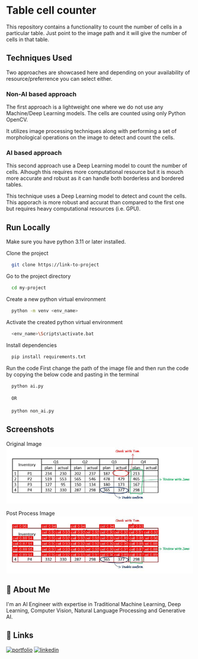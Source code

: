 
# Table cell counter

This repository contains a functionality to count the number of cells in a particular table. Just point to the image path and it will give the number of cells in that table.


## Techniques Used

Two approaches are showcased here and depending on your availability of resource/preferrence you can select either.

### Non-AI based approach
The first approach is a lightweight one where we do not use any Machine/Deep Learning models. The cells are counted using only Python OpenCV.

It utilizes image processing techniques along with performing a set of morphological operations on the image to detect and count the cells. 

### AI based approach
This second approach use a Deep Learning model to count the number of cells. Alhough this requires more computational resource but it is mouch more accurate and robust as it can handle both borderless and bordered tables.

This technique uses a Deep Learning model to detect and count the cells. This apporach is more robust and accurat than compared to the first one but requires heavy computational resources (i.e. GPU).
## Run Locally

Make sure you have python 3.11 or later installed.

Clone the project

```bash
  git clone https://link-to-project
```

Go to the project directory

```bash
  cd my-project
```

Create a new python virtual environment

```bash
  python -m venv <env_name>
```

Activate the created python virtual environment

```bash
  <env_name>\Scripts\activate.bat
```


Install dependencies

```bash
  pip install requirements.txt
```

Run the code
First change the path of the image file and then run the code by copying the below code and pasting in the terminal
```bash
  python ai.py

  OR

  python non_ai.py
```


## Screenshots

Original Image
![Original image](Table.JPG)

Post Process Image
![Post process image](Table_res.JPG)
## 🚀 About Me
I'm an AI Engineer with expertise in Traditional Machine Learning, Deep Learning, Computer Vision, Natural Language Processing and Generative AI.
## 🔗 Links
[![portfolio](https://img.shields.io/badge/my_portfolio-000?style=for-the-badge&logo=ko-fi&logoColor=white)](https://github.com/shrey10926?tab=repositories)
[![linkedin](https://img.shields.io/badge/linkedin-0A66C2?style=for-the-badge&logo=linkedin&logoColor=white)](www.linkedin.com/in/shrey-jain-837504214)

